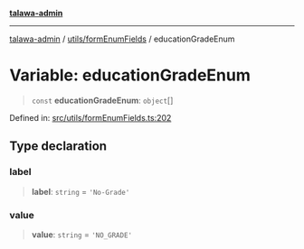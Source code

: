 [**talawa-admin**](../../../README.md)

***

[talawa-admin](../../../README.md) / [utils/formEnumFields](../README.md) / educationGradeEnum

# Variable: educationGradeEnum

> `const` **educationGradeEnum**: `object`[]

Defined in: [src/utils/formEnumFields.ts:202](https://github.com/gautam-divyanshu/talawa-admin/blob/cfee07d9592eee1569f258baf49181c393e48f1b/src/utils/formEnumFields.ts#L202)

## Type declaration

### label

> **label**: `string` = `'No-Grade'`

### value

> **value**: `string` = `'NO_GRADE'`
